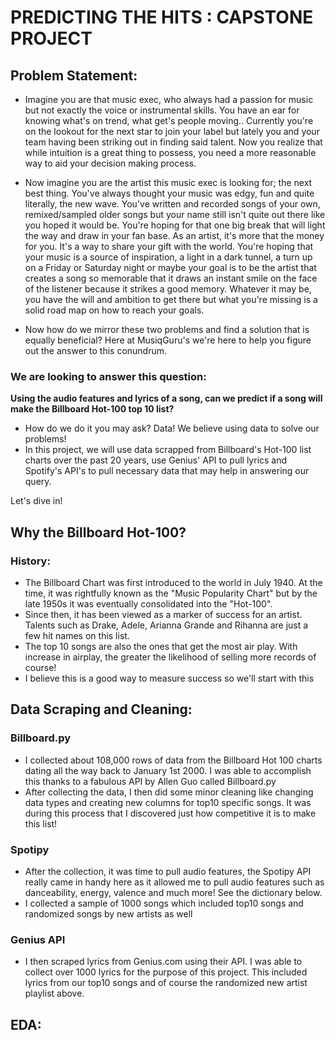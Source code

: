 # PREDICTING THE HITS : CAPSTONE PROJECT

## Problem Statement:

- Imagine you are that music exec, who always had a passion for music but not exactly the voice or instrumental skills. You have an ear for knowing what's on trend, what get's people moving.. Currently you're on the lookout for the next star to join your label but lately you and your team having been striking out in finding said talent. Now you realize that while intuition is a great thing to possess, you need a more reasonable way to aid your decision making process.

- Now imagine you are the artist this music exec is looking for; the next best thing. You've always thought your music was edgy, fun and quite literally, the new wave. You've written and recorded songs of your own, remixed/sampled older songs but your name still isn't quite out there like you hoped it would be. You're hoping for that one big break that will light the way and draw in your fan base.  As an artist, it's more that the money for you. It's a way to share your gift with the world. You're hoping that your music is a source of inspiration, a light in a dark tunnel, a turn up on a Friday or Saturday night or maybe your goal is to be the artist that creates a song so memorable that it draws an instant smile on the face of the listener because it strikes a good memory. Whatever it may be, you have the will and ambition to get there but what you're missing is a solid road map on how to reach your goals.

- Now how do we mirror these two problems and find a solution that is equally beneficial? Here at MusiqGuru's we're here to help you figure out the answer to this conundrum.

### We are looking to answer this question:
**Using the audio features and lyrics of a song, can we predict if a song will make the Billboard Hot-100 top 10 list?**
- How do we do it you may ask? Data! We believe using data to solve our problems!
- In this project, we will use data scrapped from Billboard's Hot-100 list charts over the past 20 years, use Genius' API to pull lyrics and Spotify's API's to pull necessary data that may help in answering our query.

Let's dive in!

## Why the Billboard Hot-100?

### History:
- The Billboard Chart was first introduced to the world in July 1940. At the time, it was rightfully known as the "Music Popularity Chart" but by the late 1950s it was eventually consolidated into the "Hot-100".
- Since then, it has been viewed as a marker of success for an artist. Talents such as Drake, Adele, Arianna Grande and Rihanna are just a few hit names on this list.
- The top 10 songs are also the ones that get the most air play. With increase in airplay, the greater the likelihood of selling more records of course!
- I believe this is a good way to measure success so we'll start with this

## Data Scraping and Cleaning:
### Billboard.py
- I collected about 108,000 rows of data from the Billboard Hot 100 charts dating all the way back to January 1st 2000. I was able to accomplish this thanks to a fabulous API by Allen Guo called Billboard.py
- After collecting the data, I then did some minor cleaning like changing data types and creating new columns for top10 specific songs. It was during this process that I discovered just how competitive it is to make this list!

### Spotipy
- After the collection, it was time to pull audio features, the Spotipy API really came in handy here as it allowed me to pull audio features such as danceability, energy, valence and much more! See the dictionary below.
- I collected a sample of 1000 songs which included top10 songs and randomized songs by new artists as well

### Genius API
- I then scraped lyrics from Genius.com using their API. I was able to collect over 1000 lyrics for the purpose of this project. This included lyrics from our top10 songs and of course the randomized new artist playlist above.

## EDA:

#
